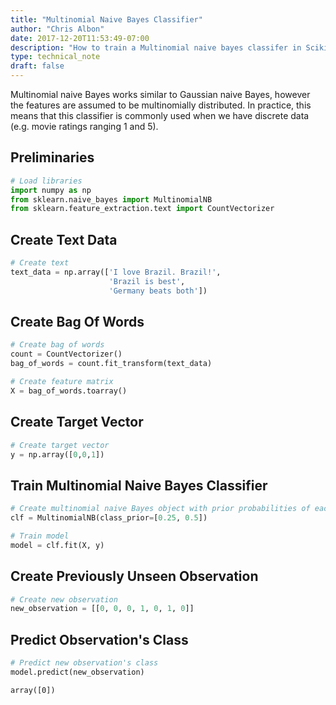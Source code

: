 ```yaml
---
title: "Multinomial Naive Bayes Classifier"
author: "Chris Albon"
date: 2017-12-20T11:53:49-07:00
description: "How to train a Multinomial naive bayes classifer in Scikit-Learn"
type: technical_note
draft: false
---
```

Multinomial naive Bayes works similar to Gaussian naive Bayes, however the features are assumed to be multinomially distributed. In practice, this means that this classifier is commonly used when we have discrete data (e.g. movie ratings ranging 1 and 5).

## Preliminaries


```python
# Load libraries
import numpy as np
from sklearn.naive_bayes import MultinomialNB
from sklearn.feature_extraction.text import CountVectorizer
```

## Create Text Data


```python
# Create text
text_data = np.array(['I love Brazil. Brazil!',
                      'Brazil is best',
                      'Germany beats both'])
```

## Create Bag Of Words


```python
# Create bag of words
count = CountVectorizer()
bag_of_words = count.fit_transform(text_data)

# Create feature matrix
X = bag_of_words.toarray()
```

## Create Target Vector


```python
# Create target vector
y = np.array([0,0,1])
```

## Train Multinomial Naive Bayes Classifier


```python
# Create multinomial naive Bayes object with prior probabilities of each class
clf = MultinomialNB(class_prior=[0.25, 0.5])

# Train model
model = clf.fit(X, y)
```

## Create Previously Unseen Observation


```python
# Create new observation
new_observation = [[0, 0, 0, 1, 0, 1, 0]]
```

## Predict Observation's Class


```python
# Predict new observation's class
model.predict(new_observation)
```




    array([0])


